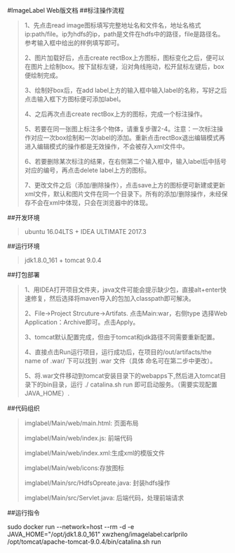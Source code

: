 #ImageLabel Web版文档
##标注操作流程
>1、先点击read image图标填写完整地址名和文件名，地址名格式 ip:path/file。ip为hdfs的ip，path是文件在hdfs中的路径，file是路径名。参考输入框中给出的样例填写即可。 
>
>2、图片加载好后，点击create rectBox上方图标，图标变化之后，便可以在图片上绘制box。按下鼠标左键，沿对角线拖动，松开鼠标左键后，box便绘制完成。
>
>3、绘制好box后，在add label上方的输入框中输入label的名称，写好之后点击输入框下方图标便可添加label。
>
>4、之后再次点击create rectBox上方的图标，完成一个标注操作。
>
>5、若要在同一张图上标注多个物体，请重复步骤2-4。注意：一次标注操作对应一次box绘制和一次label的添加。重新点击rectBox退出编辑模式再进入编辑模式的操作都是无效操作，不会被存入xml文件中。
>
>6、若要删除某次标注的结果，在右侧第二个输入框中，输入label后中括号对应的编号，再点击delete label上方的图标。
>
>7、更改文件之后（添加/删除操作），点击save上方的图标便可新建或更新xml文件，默认和图片文件在同一个目录下。所有的添加/删除操作，未经保存不会在xml中体现，只会在浏览器中的体现。
>
>

##开发环境
>ubuntu 16.04LTS + IDEA ULTIMATE 2017.3

##运行环境
>jdk1.8.0_161 + tomcat 9.0.4


##打包部署
>1、用IDEA打开项目文件夹，java文件可能会提示缺少包，直接alt+enter快速修复，然后选择将maven导入的包加入classpath即可解决。
>
>2、File->Project Strcuture->Artifats. 点击Main:war，右侧type 选择Web Application：Archive即可。点击Apply。
>
>3、tomcat默认配置完成，但由于tomcat和jdk路径不同需要重新配置。
>
>4、直接点击Run运行项目，运行成功后，在项目的/out/artifacts/the name of .war/ 下可以找到 .war 文件（具体
>命名可在第二步中更改）。
>
>5、将.war文件移动到tomcat安装目录下的webapps下,然后进入tomcat目录下的bin目录，运行 ./
>catalina.sh run 即可启动服务。（需要实现配置JAVA_HOME）.


##代码组织
>imglabel/Main/web/main.html: 页面布局
>
>imglabel/Main/web/index.js: 前端代码
>
>imglabel/Main/web/index.xml:生成xml的模版文件
>
>imglabel/Main/web/icons:存放图标
>
>imglabel/Main/src/HdfsOpreate.java: 封装hdfs操作
>
>imglabel/Main/src/Servlet.java: 后端代码，处理前端请求
>

##运行指令

sudo docker run --network=host  --rm -d -e JAVA_HOME="/opt/jdk1.8.0_161" xwzheng/imagelabel:carlprilo /opt/tomcat/apache-tomcat-9.0.4/bin/catalina.sh run
